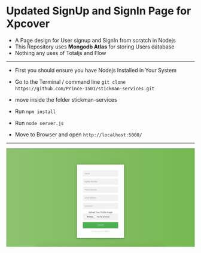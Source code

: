 # Updated SignUp and SignIn Page for Xpcover

* A Page design for User signup and SignIn from scratch in Nodejs
* This Repository uses **Mongodb Atlas** for storing Users database
* Nothing any uses of Totaljs and Flow 

-------------------------------------------------------------------------------

* First you should ensure you have Nodejs Installed in Your System

* Go to the Terminal / command line  `git clone https://github.com/Prince-1501/stickman-services.git`
* move inside the folder stickman-services
* Run `npm install`
* Run `node server.js`
* Move to Browser and open `http://localhost:5000/`

-------------------------------------------------------------------------------

![GitHub Logo](https://github.com/Prince-1501/stickman-services/blob/master/public/img/sample.jpg)
